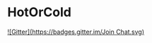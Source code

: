 # HotOrCold
[![Gitter](https://badges.gitter.im/Join Chat.svg)](https://gitter.im/yoshinaria/HotOrCold?utm_source=badge&utm_medium=badge&utm_campaign=pr-badge&utm_content=badge)